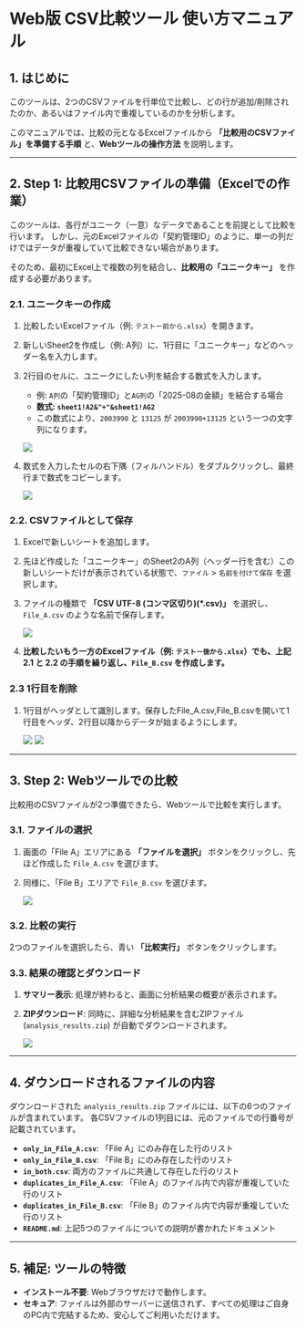 # Web版 CSV比較ツール 使い方マニュアル

## 1. はじめに

このツールは、2つのCSVファイルを行単位で比較し、どの行が追加/削除されたのか、あるいはファイル内で重複しているのかを分析します。

このマニュアルでは、比較の元となるExcelファイルから **「比較用のCSVファイル」を準備する手順** と、**Webツールの操作方法** を説明します。

---

## 2. Step 1: 比較用CSVファイルの準備（Excelでの作業）

このツールは、各行がユニーク（一意）なデータであることを前提として比較を行います。
しかし、元のExcelファイルの「契約管理ID」のように、単一の列だけではデータが重複していて比較できない場合があります。

そのため、最初にExcel上で複数の列を結合し、**比較用の「ユニークキー」** を作成する必要があります。

### 2.1. ユニークキーの作成

1. 比較したいExcelファイル（例: `テストー前から.xlsx`）を開きます。
2. 新しいSheet2を作成し（例: A列）に、1行目に「ユニークキー」などのヘッダー名を入力します。
3. 2行目のセルに、ユニークにしたい列を結合する数式を入力します。
    - 例: `A列`の「契約管理ID」と`AG列`の「2025-08の金額」を結合する場合
    - **数式: `sheet1!A2&"+"&sheet1!AG2`**
    - この数式により、`2003990` と `13125` が `2003990+13125` という一つの文字列になります。

    ![](../images/2025-09-25_19h32_21.png)

4. 数式を入力したセルの右下隅（フィルハンドル）をダブルクリックし、最終行まで数式をコピーします。

    ![](../images/2025-09-25_19h30_55.png)

### 2.2. CSVファイルとして保存

1. Excelで新しいシートを追加します。
2. 先ほど作成した「ユニークキー」のSheet2のA列（ヘッダー行を含む）この新しいシートだけが表示されている状態で、`ファイル` > `名前を付けて保存` を選択します。
3. ファイルの種類で **「CSV UTF-8 (コンマ区切り)(*.csv)」** を選択し、`File_A.csv` のような名前で保存します。

    ![](../images/2025-09-25_19h40_19.png)

4. **比較したいもう一方のExcelファイル（例: `テスト－後から.xlsx`）でも、上記 2.1 と 2.2 の手順を繰り返し、`File_B.csv` を作成します。**

### 2.3 1行目を削除

1. 1行目がヘッダとして識別します。保存したFile_A.csv,File_B.csvを開いて1行目をヘッダ、2行目以降からデータが始まるようにします。

    ![](../images/2025-09-25_19h42_25.png)
    ![](../images/2025-09-25_19h43_26.png)

---

## 3. Step 2: Webツールでの比較

比較用のCSVファイルが2つ準備できたら、Webツールで比較を実行します。

### 3.1. ファイルの選択

1. 画面の「File A」エリアにある **「ファイルを選択」** ボタンをクリックし、先ほど作成した `File_A.csv` を選びます。
2. 同様に、「File B」エリアで `File_B.csv` を選びます。

    ![](../images/2025-09-25_19h44_56.png)

### 3.2. 比較の実行

2つのファイルを選択したら、青い **「比較実行」** ボタンをクリックします。

### 3.3. 結果の確認とダウンロード

1. **サマリー表示**: 処理が終わると、画面に分析結果の概要が表示されます。
2. **ZIPダウンロード**: 同時に、詳細な分析結果を含むZIPファイル (`analysis_results.zip`) が自動でダウンロードされます。

    ![](../images/2025-09-25_19h46_59.png)

---

## 4. ダウンロードされるファイルの内容

ダウンロードされた `analysis_results.zip` ファイルには、以下の6つのファイルが含まれています。
各CSVファイルの1列目には、元のファイルでの行番号が記載されています。

- **`only_in_File_A.csv`**: 「File A」にのみ存在した行のリスト
- **`only_in_File_B.csv`**: 「File B」にのみ存在した行のリスト
- **`in_both.csv`**: 両方のファイルに共通して存在した行のリスト
- **`duplicates_in_File_A.csv`**: 「File A」のファイル内で内容が重複していた行のリスト
- **`duplicates_in_File_B.csv`**: 「File B」のファイル内で内容が重複していた行のリスト
- **`README.md`**: 上記5つのファイルについての説明が書かれたドキュメント

---

## 5. 補足: ツールの特徴

- **インストール不要**: Webブラウザだけで動作します。
- **セキュア**: ファイルは外部のサーバーに送信されず、すべての処理はご自身のPC内で完結するため、安心してご利用いただけます。
